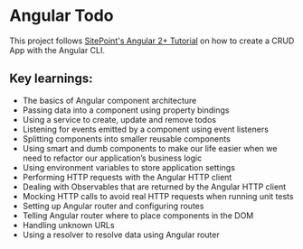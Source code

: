 # Angular Todo

This project follows [SitePoint's Angular 2+ Tutorial](https://www.sitepoint.com/angular-2-tutorial/) on how to create a CRUD App with the Angular CLI.

## Key learnings:
* The basics of Angular component architecture
* Passing data into a component using property bindings
* Using a service to create, update and remove todos
* Listening for events emitted by a component using event listeners
* Splitting components into smaller reusable components 
* Using smart and dumb components to make our life easier when we need to refactor our application’s business logic
* Using environment variables to store application settings
* Performing HTTP requests with the Angular HTTP client
* Dealing with Observables that are returned by the Angular HTTP client
* Mocking HTTP calls to avoid real HTTP requests when running unit tests
* Setting up Angular router and configuring routes
* Telling Angular router where to place components in the DOM
* Handling unknown URLs
* Using a resolver to resolve data using Angular router
